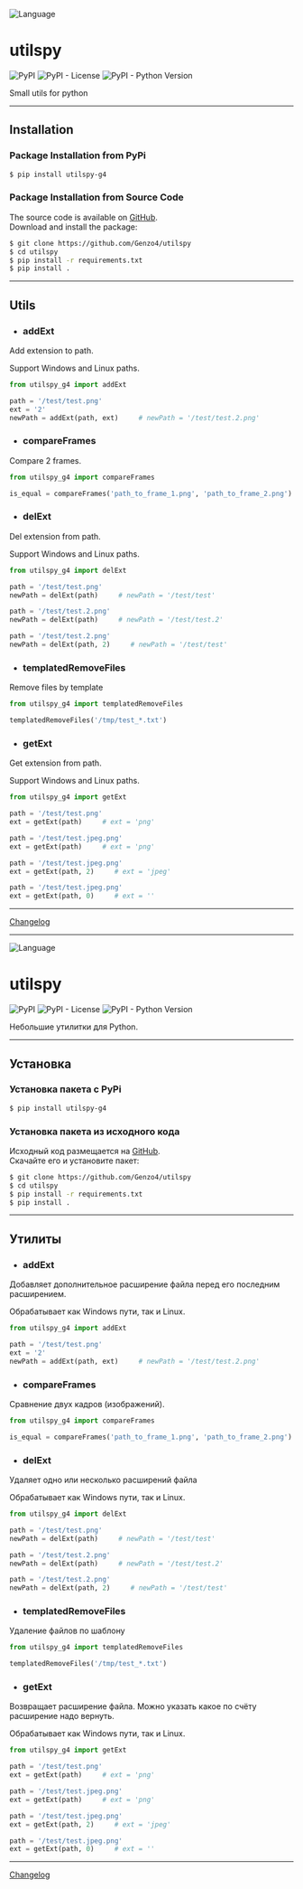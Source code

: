 ![Language](https://img.shields.io/badge/English-brigthgreen)

# utilspy

![PyPI](https://img.shields.io/pypi/v/utilspy-g4)
![PyPI - License](https://img.shields.io/pypi/l/utilspy-g4)
![PyPI - Python Version](https://img.shields.io/pypi/pyversions/utilspy-g4)


Small utils for python

***

## Installation

### Package Installation from PyPi

```bash
$ pip install utilspy-g4
```

### Package Installation from Source Code

The source code is available on [GitHub](https://github.com/Genzo4/utilspy).  
Download and install the package:

```bash
$ git clone https://github.com/Genzo4/utilspy
$ cd utilspy
$ pip install -r requirements.txt
$ pip install .
```

***

## Utils

- ### addExt
Add extension to path.

Support Windows and Linux paths.

```python
from utilspy_g4 import addExt

path = '/test/test.png'
ext = '2'
newPath = addExt(path, ext)     # newPath = '/test/test.2.png'
```

- ### compareFrames
Compare 2 frames.

```python
from utilspy_g4 import compareFrames

is_equal = compareFrames('path_to_frame_1.png', 'path_to_frame_2.png')
```

- ### delExt
Del extension from path.

Support Windows and Linux paths.

```python
from utilspy_g4 import delExt

path = '/test/test.png'
newPath = delExt(path)     # newPath = '/test/test'

path = '/test/test.2.png'
newPath = delExt(path)     # newPath = '/test/test.2'

path = '/test/test.2.png'
newPath = delExt(path, 2)     # newPath = '/test/test'
```

- ### templatedRemoveFiles
Remove files by template

```python
from utilspy_g4 import templatedRemoveFiles

templatedRemoveFiles('/tmp/test_*.txt')
```

- ### getExt
Get extension from path.

Support Windows and Linux paths.

```python
from utilspy_g4 import getExt

path = '/test/test.png'
ext = getExt(path)     # ext = 'png'

path = '/test/test.jpeg.png'
ext = getExt(path)     # ext = 'png'

path = '/test/test.jpeg.png'
ext = getExt(path, 2)     # ext = 'jpeg'

path = '/test/test.jpeg.png'
ext = getExt(path, 0)     # ext = ''
```

***

[Changelog](https://github.com/Genzo4/utilspy/blob/main/CHANGELOG.md)

***

![Language](https://img.shields.io/badge/Русский-brigthgreen)

# utilspy

![PyPI](https://img.shields.io/pypi/v/utilspy-g4)
![PyPI - License](https://img.shields.io/pypi/l/utilspy-g4)
![PyPI - Python Version](https://img.shields.io/pypi/pyversions/utilspy-g4)

Небольшие утилитки для Python.

***

## Установка

### Установка пакета с PyPi

```bash
$ pip install utilspy-g4
```

### Установка пакета из исходного кода

Исходный код размещается на [GitHub](https://github.com/Genzo4/utilspy).  
Скачайте его и установите пакет:

```bash
$ git clone https://github.com/Genzo4/utilspy
$ cd utilspy
$ pip install -r requirements.txt
$ pip install .
```

***

## Утилиты

- ### addExt
Добавляет дополнительное расширение файла перед его последним расширением.

Обрабатывает как Windows пути, так и Linux.

```python
from utilspy_g4 import addExt

path = '/test/test.png'
ext = '2'
newPath = addExt(path, ext)     # newPath = '/test/test.2.png'
```

- ### compareFrames
Сравнение двух кадров (изображений).

```python
from utilspy_g4 import compareFrames

is_equal = compareFrames('path_to_frame_1.png', 'path_to_frame_2.png')
```

- ### delExt
Удаляет одно или несколько расширений файла

Обрабатывает как Windows пути, так и Linux.

```python
from utilspy_g4 import delExt

path = '/test/test.png'
newPath = delExt(path)     # newPath = '/test/test'

path = '/test/test.2.png'
newPath = delExt(path)     # newPath = '/test/test.2'

path = '/test/test.2.png'
newPath = delExt(path, 2)     # newPath = '/test/test'
```

- ### templatedRemoveFiles
Удаление файлов по шаблону

```python
from utilspy_g4 import templatedRemoveFiles

templatedRemoveFiles('/tmp/test_*.txt')
```

- ### getExt
Возвращает расширение файла.
Можно указать какое по счёту расширение надо вернуть.

Обрабатывает как Windows пути, так и Linux.

```python
from utilspy_g4 import getExt

path = '/test/test.png'
ext = getExt(path)     # ext = 'png'

path = '/test/test.jpeg.png'
ext = getExt(path)     # ext = 'png'

path = '/test/test.jpeg.png'
ext = getExt(path, 2)     # ext = 'jpeg'

path = '/test/test.jpeg.png'
ext = getExt(path, 0)     # ext = ''
```

***

[Changelog](https://github.com/Genzo4/utilspy/blob/main/CHANGELOG.md)
